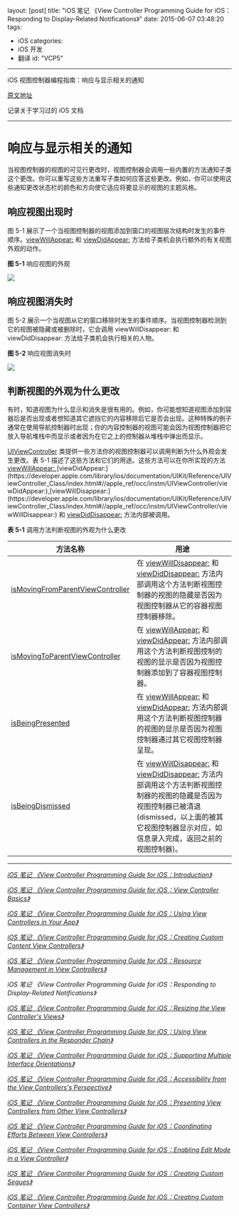 layout: [post]
title: "iOS 笔记 《View Controller Programming Guide for iOS：Responding to Display-Related Notifications》"
date: 2015-06-07 03:48:20
tags: 
- iOS
categories: 
- iOS 开发
- 翻译
id: "VCP5"

---

iOS 视图控制器编程指南：响应与显示相关的通知


<!-- more -->

[原文地址](https://developer.apple.com/library/ios/featuredarticles/ViewControllerPGforiPhoneOS/Introduction/Introduction.html#//apple_ref/doc/uid/TP40007457-CH1-SW1)

记录关于学习过的 iOS 文档

---


# 响应与显示相关的通知

当视图控制器的视图的可见行更改时，视图控制器会调用一些内置的方法通知子类这个更改。你可以重写这些方法重写子类如何应答这些更改。例如，你可以使用这些通知更改状态栏的颜色和方向使它适应将要显示的视图的主题风格。

## 响应视图出现时

图 5-1 展示了一个当视图控制器的视图添加到窗口的视图层次结构时发生的事件顺序。[viewWillAppear:](https://developer.apple.com/library/ios/documentation/UIKit/Reference/UIViewController_Class/index.html#//apple_ref/occ/instm/UIViewController/viewWillAppear:) 和 [viewDidAppear:](https://developer.apple.com/library/ios/documentation/UIKit/Reference/UIViewController_Class/index.html#//apple_ref/occ/instm/UIViewController/viewDidAppear:) 方法给子类机会执行额外的有关视图外观的动作。

**图  5-1** 响应视图的外观

![](./viewappear_process_2x.png)



## 响应视图消失时

图 5-2 展示一个当视图从它的窗口移除时发生的事件顺序。当视图控制器检测到它的视图被隐藏或被删除时，它会调用 viewWillDisappear: 和 viewDidDisappear: 方法给子类机会执行相关的人物。

**图 5-2** 响应视图消失时

![](./viewdissappear_process_2x.png)


## 判断视图的外观为什么更改

有时，知道视图为什么显示和消失是很有用的。例如，你可能想知道视图添加到容器后是否出现或者想知道其它遮挡它的内容移除后它是否会出现。这种特殊的例子通常在使用导航控制器时出现；你的内容控制器的视图可能会因为视图控制器把它放入导航堆栈中而显示或者因为在它之上的控制器从堆栈中弹出而显示。

[UIViewController](https://developer.apple.com/library/ios/documentation/UIKit/Reference/UIViewController_Class/index.html#//apple_ref/occ/cl/UIViewController) 类提供一些方法你的视图控制器可以调用判断为什么外观会发生更改。表 5-1 描述了这些方法和它们的用途。这些方法可以在你所实现的方法 [viewWillAppear:](https://developer.apple.com/library/ios/documentation/UIKit/Reference/UIViewController_Class/index.html#//apple_ref/occ/instm/UIViewController/viewWillAppear:),[viewDidAppear:](https://developer.apple.com/library/ios/documentation/UIKit/Reference/UIViewController_Class/index.html#//apple_ref/occ/instm/UIViewController/viewDidAppear:),[viewWillDisappear:](https://developer.apple.com/library/ios/documentation/UIKit/Reference/UIViewController_Class/index.html#//apple_ref/occ/instm/UIViewController/viewWillDisappear:) 和 [viewDidDisappear:](https://developer.apple.com/library/ios/documentation/UIKit/Reference/UIViewController_Class/index.html#//apple_ref/occ/instm/UIViewController/viewDidDisappear:) 方法内部被调用。

**表 5-1** 调用方法判断视图的外观为什么更改

方法名称  | 用途
------------- | -------------
[isMovingFromParentViewController](https://developer.apple.com/library/ios/documentation/UIKit/Reference/UIViewController_Class/index.html#//apple_ref/occ/instm/UIViewController/isMovingFromParentViewController)  | 在 [viewWillDisappear:](https://developer.apple.com/library/ios/documentation/UIKit/Reference/UIViewController_Class/index.html#//apple_ref/occ/instm/UIViewController/viewWillDisappear:) 和 [viewDidDisappear:](https://developer.apple.com/library/ios/documentation/UIKit/Reference/UIViewController_Class/index.html#//apple_ref/occ/instm/UIViewController/viewDidDisappear:) 方法内部调用这个方法判断视图控制器的视图的隐藏是否因为视图控制器从它的容器视图控制器移除。
[isMovingToParentViewController](https://developer.apple.com/library/ios/documentation/UIKit/Reference/UIViewController_Class/index.html#//apple_ref/occ/instm/UIViewController/isMovingToParentViewController)  | 在 [viewWillAppear:](https://developer.apple.com/library/ios/documentation/UIKit/Reference/UIViewController_Class/index.html#//apple_ref/occ/instm/UIViewController/viewWillAppear:) 和 [viewDidAppear:](https://developer.apple.com/library/ios/documentation/UIKit/Reference/UIViewController_Class/index.html#//apple_ref/occ/instm/UIViewController/viewDidAppear:) 方法内部调用这个方法判断视图控制的视图的显示是否因为视图控制器添加到了容器视图控制器。
[isBeingPresented](https://developer.apple.com/library/ios/documentation/UIKit/Reference/UIViewController_Class/index.html#//apple_ref/occ/instm/UIViewController/isBeingPresented)  | 在 [viewWillAppear:](https://developer.apple.com/library/ios/documentation/UIKit/Reference/UIViewController_Class/index.html#//apple_ref/occ/instm/UIViewController/viewWillAppear:) 和 [viewDidAppear:](https://developer.apple.com/library/ios/documentation/UIKit/Reference/UIViewController_Class/index.html#//apple_ref/occ/instm/UIViewController/viewDidAppear:) 方法内部调用这个方法判断视图控制器的视图的显示是否因为视图控制器通过其它视图控制器呈现。
[isBeingDismissed](https://developer.apple.com/library/ios/documentation/UIKit/Reference/UIViewController_Class/index.html#//apple_ref/occ/instm/UIViewController/isBeingDismissed)  | 在 [viewWillDisappear:](https://developer.apple.com/library/ios/documentation/UIKit/Reference/UIViewController_Class/index.html#//apple_ref/occ/instm/UIViewController/viewWillDisappear:) 和 [viewDidDisappear:](https://developer.apple.com/library/ios/documentation/UIKit/Reference/UIViewController_Class/index.html#//apple_ref/occ/instm/UIViewController/viewDidDisappear:) 方法内部调用这个方法判断视图控制器的视图的隐藏是否因为视图控制器已被清退 (dismissed，以上面的被其它视图控制器显示对应，如信息录入完成，返回之前的视图控制器)。


---

[*iOS 笔记 《View Controller Programming Guide for iOS：Introduction》*](../VCP0) 

[*iOS 笔记 《View Controller Programming Guide for iOS：View Controller Basics》*](../VCP1) 

[*iOS 笔记 《View Controller Programming Guide for iOS：Using View Controllers in Your App》*](../VCP2) 

[*iOS 笔记 《View Controller Programming Guide for iOS：Creating Custom Content View Controllers》*](../VCP3)

[*iOS 笔记 《View Controller Programming Guide for iOS：Resource Management in View Controllers》*](../VCP4) 

*iOS 笔记 《View Controller Programming Guide for iOS：Responding to Display-Related Notifications》*

[*iOS 笔记 《View Controller Programming Guide for iOS：Resizing the View Controller's Views》*](../VCP6) 

[*iOS 笔记 《View Controller Programming Guide for iOS：Using View Controllers in the Responder Chain》*](../VCP7) 

[*iOS 笔记 《View Controller Programming Guide for iOS：Supporting Multiple Interface Orientations》*](../VCP8) 

[*iOS 笔记 《View Controller Programming Guide for iOS：Accessibility from the View Controllers's Perspective》*](../VCP9) 

[*iOS 笔记 《View Controller Programming Guide for iOS：Presenting View Controllers from Other View Controllers》*](../VCP10) 

[*iOS 笔记 《View Controller Programming Guide for iOS：Coordinating Efforts Between View Controllers》*](../VCP11) 

[*iOS 笔记 《View Controller Programming Guide for iOS：Enabling Edit Mode in a View Controller》*](../VCP12) 

[*iOS 笔记 《View Controller Programming Guide for iOS：Creating Custom Segues》*](../VCP13) 

[*iOS 笔记 《View Controller Programming Guide for iOS：Creating Custom Container View Controllers》*](../VCP14)


